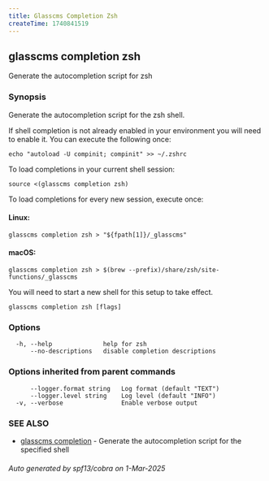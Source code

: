 ```yaml
---
title: Glasscms Completion Zsh
createTime: 1740841519
---
```

## glasscms completion zsh

Generate the autocompletion script for zsh

### Synopsis

Generate the autocompletion script for the zsh shell.

If shell completion is not already enabled in your environment you will need
to enable it.  You can execute the following once:

	echo "autoload -U compinit; compinit" >> ~/.zshrc

To load completions in your current shell session:

	source <(glasscms completion zsh)

To load completions for every new session, execute once:

#### Linux:

	glasscms completion zsh > "${fpath[1]}/_glasscms"

#### macOS:

	glasscms completion zsh > $(brew --prefix)/share/zsh/site-functions/_glasscms

You will need to start a new shell for this setup to take effect.


```
glasscms completion zsh [flags]
```

### Options

```
  -h, --help              help for zsh
      --no-descriptions   disable completion descriptions
```

### Options inherited from parent commands

```
      --logger.format string   Log format (default "TEXT")
      --logger.level string    Log level (default "INFO")
  -v, --verbose                Enable verbose output
```

### SEE ALSO

* [glasscms completion](glasscms_completion.md)	 - Generate the autocompletion script for the specified shell

###### Auto generated by spf13/cobra on 1-Mar-2025
